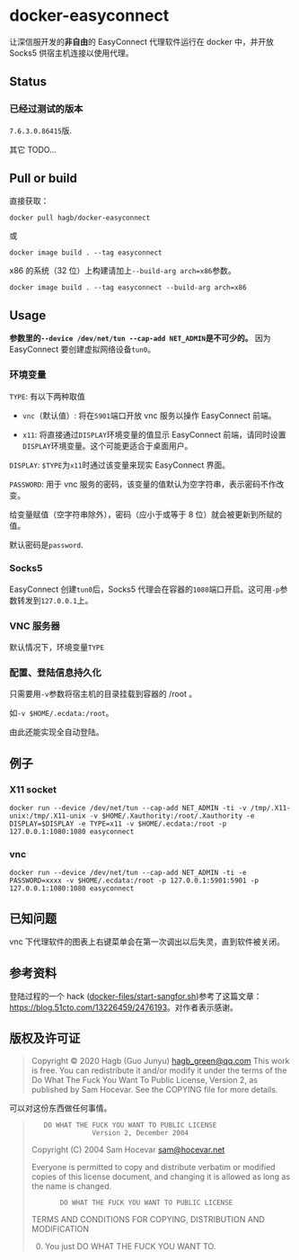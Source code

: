 # docker-easyconnect

让深信服开发的**非自由**的 EasyConnect 代理软件运行在 docker 中，并开放 Socks5 供宿主机连接以使用代理。

## Status

### 已经过测试的版本

`7.6.3.0.86415`版.

其它 TODO...

## Pull or build
直接获取：
```
docker pull hagb/docker-easyconnect
````
或
```
docker image build . --tag easyconnect
```
x86 的系统（32 位）上构建请加上`--build-arg arch=x86`参数。
```
docker image build . --tag easyconnect --build-arg arch=x86
```

## Usage

**参数里的`--device /dev/net/tun --cap-add NET_ADMIN`是不可少的。** 因为 EasyConnect 要创建虚拟网络设备`tun0`。

### 环境变量

`TYPE`: 有以下两种取值

- `vnc`（默认值）: 将在`5901`端口开放 vnc 服务以操作 EasyConnect 前端。

- `x11`: 将直接通过`DISPLAY`环境变量的值显示 EasyConnect 前端，请同时设置`DISPLAY`环境变量。这个可能更适合于桌面用户。

`DISPLAY`: `$TYPE`为`x11`时通过该变量来现实 EasyConnect 界面。

`PASSWORD`: 用于 vnc 服务的密码，该变量的值默认为空字符串，表示密码不作改变。

给变量赋值（空字符串除外），密码（应小于或等于 8 位）就会被更新到所赋的值。

默认密码是`password`.

### Socks5

EasyConnect 创建`tun0`后，Socks5 代理会在容器的`1080`端口开启。这可用`-p`参数转发到`127.0.0.1`上。

### VNC 服务器

默认情况下，环境变量`TYPE`

### 配置、登陆信息持久化

只需要用`-v`参数将宿主机的目录挂载到容器的 /root 。

如`-v $HOME/.ecdata:/root`。

由此还能实现全自动登陆。

## 例子

### X11 socket

```
docker run --device /dev/net/tun --cap-add NET_ADMIN -ti -v /tmp/.X11-unix:/tmp/.X11-unix -v $HOME/.Xauthority:/root/.Xauthority -e DISPLAY=$DISPLAY -e TYPE=x11 -v $HOME/.ecdata:/root -p 127.0.0.1:1080:1080 easyconnect
```

### vnc 

```
docker run --device /dev/net/tun --cap-add NET_ADMIN -ti -e PASSWORD=xxxx -v $HOME/.ecdata:/root -p 127.0.0.1:5901:5901 -p 127.0.0.1:1080:1080 easyconnect
```

## 已知问题

vnc 下代理软件的图表上右键菜单会在第一次调出以后失灵，直到软件被关闭。

## 参考资料

登陆过程的一个 hack ([docker-files/start-sangfor.sh](docker-files/start-sangfor.sh))参考了这篇文章：<https://blog.51cto.com/13226459/2476193>。对作者表示感谢。

## 版权及许可证

> Copyright © 2020 Hagb (Guo Junyu) <hagb_green@qq.com>
> This work is free. You can redistribute it and/or modify it under the
> terms of the Do What The Fuck You Want To Public License, Version 2,
> as published by Sam Hocevar. See the COPYING file for more details.

可以对这份东西做任何事情。

>        DO WHAT THE FUCK YOU WANT TO PUBLIC LICENSE 
>                    Version 2, December 2004 
>
> Copyright (C) 2004 Sam Hocevar <sam@hocevar.net> 
>
> Everyone is permitted to copy and distribute verbatim or modified 
> copies of this license document, and changing it is allowed as long 
> as the name is changed. 
>
>            DO WHAT THE FUCK YOU WANT TO PUBLIC LICENSE 
>   TERMS AND CONDITIONS FOR COPYING, DISTRIBUTION AND MODIFICATION 
>
>  0. You just DO WHAT THE FUCK YOU WANT TO. 
